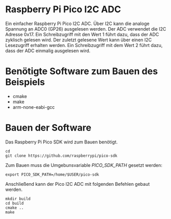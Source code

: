 # Raspberry Pi Pico I2C ADC

Ein einfacher Raspberry Pi Pico I2C ADC. Über I2C kann die analoge Spannung an ADC0 (GP26)
ausgelesen werden. Der ADC verwendet die I2C Adresse 0x17. Ein Schreibzugriff
mit den Wert 1 führt dazu, dass der ADC zyklisch gelesen wird. Der zuletzt
gelesene Wert kann über einen I2C Lesezugriff erhalten werden. Ein
Schreibzugriff mit dem Wert 2 führt dazu, dass der ADC einmalig ausgelesen wird.

# Benötigte Software zum Bauen des Beispiels

- cmake
- make
- arm-none-eabi-gcc

# Bauen der Software

Das Raspberry Pi Pico SDK wird zum Bauen benötigt.

~~~
cd
git clone https://github.com/raspberrypi/pico-sdk
~~~

Zum Bauen muss die Umgebunsvariable *PICO_SDK_PATH* gesetzt werden:

~~~
export PICO_SDK_PATH=/home/$USER/pico-sdk
~~~

Anschließend kann der Pico I2C ADC mit folgenden Befehlen gebaut werden.

~~~
mkdir build
cd build
cmake ..
make
~~~
